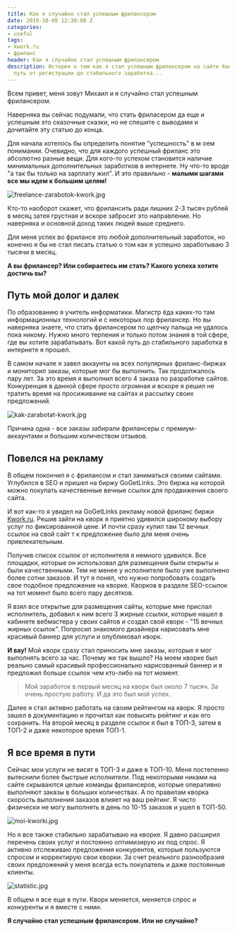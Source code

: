 ```yaml
---
title: Как я случайно стал успешным фрилансером
date: 2019-10-08 12:30:00 Z
categories:
- useful
tags:
- kwork.ru
- фриланс
header: Как я случайно стал успешным фрилансером
description: История о том как я стал успешным фрилансером на сайте kwork.ru. Весь
  путь от регистрации до стабильного заработка...
---
```


Всем привет, меня зовут Михаил и я случайно стал успешным фрилансером.

Наверняка вы сейчас подумали, что стать фриласером да еще и успешным это сказочные сказки, но не спешите с выводами и дочитайте эту статью до конца.

Для начала хотелось бы определить понятие "успешность" в м оем понимании. Очевидно, что для каждого успешный фриланс это абсолютно разные вещи. Для кого-то успехом становится наличие минимальных дополнительных заработков в интернете. Ну что-то вроде "а так бы только на зарплату жил". И это правильно - **малыми шагами все мы идем к большим целям!**

![freelance-zarabotok-kwork.jpg](/uploads/freelance-zarabotok-kwork.jpg)

Кто-то наоборот скажет, что фрилансить ради лишних 2-3 тысяч рублей в месяц затея грустная и вскоре забросит это направление. Но наверняка и основной доход таких людей выше среднего.

Для меня успех во фрилансе это любой дополнительный заработок, но конечно я бы не стал писать статью о том как я успешно заработываю 3 тысячи в месяц.

**А вы фрилансер? Или собираетесь им стать? Какого успеха хотите достичь вы?**

## Путь мой долог и далек

По образованию я учитель информатики. Магистр ёда каких-то там информационных технологий и с некоторых пор фрилансер. Но вы наверняка знаете, что стать фрилансером по щелчку пальца не удалось пока никому. Нужно много терпения и только потом знания в той сфере, где вы хотите зарабатывать. Вот какой путь до стабильного заработка в интернете я прошел.

В самом начале я завел аккаунты на всех популярных фриланс-биржах и мониторил заказы, которые мог бы выполнить. Так продолжалось пару лет. За это время я выполнил всего 4 заказа по разработке сайтов. Конкуренция в данной сфере просто огромная и вскоре я решил не тратить время на просиживание на сайтах и рассылку своих предложений.

![kak-zarabotat-kwork.jpg](/uploads/kak-zarabotat-kwork.jpg)

Причина одна - все заказы забирали фрилансеры с премиум-аккаунтами и большим количеством отзывов.

## Повелся на рекламу

В общем покончил я с фрилансом и стал заниматься своими сайтами. Углубился в SEO и пришел на биржу GoGetLinks. Это биржа на которой можно покупать качественные вечные ссылки для продвижения своего сайта. 

И вот как-то я увидел на GoGetLinks рекламу новой фриланс биржи [Kwork.ru](https://kwork.ru/). Решив зайти на кворк я приятно удивился широкому выбору услуг по фиксированной цене. И почти сразу купил там 12 вечных ссылок на свой сайт т к предложение было для меня очень привлекательным. 

Получив список ссылок от исполнителя я немного удивился. Все площадки, которые он использовал для размещения были открыты и были качественными. Тем не менее у исполнителя было уже выполнено более сотни заказов. И тут я понял, что нужно попробовать создать свое подобное предложение на кворке. Кворков в разделе SEO-ссылок на тот момент было всего пару десятков. 

Я взял все открытые для размещения сайты, которые мне прислал исполнитель, добавил к ним всего 3 жирные ссылки, которые нашел в кабинете вебмастера у своих сайтов и создал свой кворк - "15 вечных жирных ссылок". Попросил знакомого дизайнера нарисовать мне красивый баннер для услуги и опубликовал кворк.

**И вау!** Мой кворк сразу стал приносить мне заказы, которые я мог выполнять всего за час. Почему же так вышло? На моем кворке был реально самый красивый профессионально нарисованный баннер и я предложил больше ссылок чем кто-либо на тот момент.

> Мой заработок в первый месяц на кворк был около 7 тысяч. За очень простую работу. И да это был мой успех.

Далее я стал активно работать на своим рейтингом на кворк. Я просто зашел в документацию и прочитал как повысить рейтинг и как его сохранить. На второй месяц в разделе ссылок я был в ТОП-3, затем в ТОП-2 и даже некоторое время ТОП-1. 

## Я все время в пути

Сейчас мои услуги не висят в ТОП-3 и даже в ТОП-10. Меня постепенно вытеснили более быстрые исполнители. Под некоторыми никами на сайте скрываются целые команды фрилансеров, которые оперативно выполняют заказы в больших количествах. А по правилам кворка скорость выполнения заказов влияет на ваш рейтинг. Я чисто физически не могу выполнять в день по 10-15 заказов и ушел в ТОП-50.

![moi-kworki.jpg](/uploads/moi-kworki.jpg)

Но я все также стабильно зарабатываю на кворке. Я давно расширил перечень своих услуг и постоянно оптимизирую их под спрос. Я активно отслеживаю предложения конкурентов, которые пользуются спросом и корректирую свои кворки. За счет реального разнообразия своих предложений у меня всегда есть покупатель и даже постоянные клиенты.

![statistic.jpg](/uploads/statistic.jpg)

В общем я все еще в пути. Кворк меняется, меняется спрос и конкуренты и я вместе с ними.

**Я случайно стал успешным фрилансером. Или не случайно?**